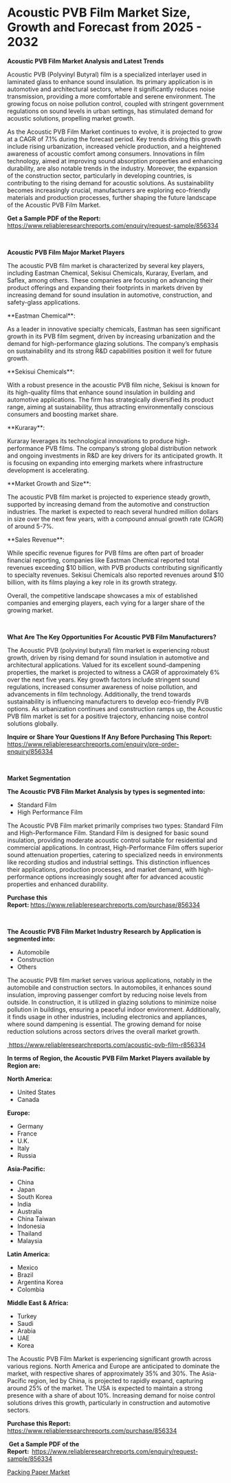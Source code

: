 <p><h1>Acoustic PVB Film Market Size, Growth and Forecast from 2025 - 2032</h1></p><p><strong>Acoustic PVB Film Market Analysis and Latest Trends</strong></p>
<p><p>Acoustic PVB (Polyvinyl Butyral) film is a specialized interlayer used in laminated glass to enhance sound insulation. Its primary application is in automotive and architectural sectors, where it significantly reduces noise transmission, providing a more comfortable and serene environment. The growing focus on noise pollution control, coupled with stringent government regulations on sound levels in urban settings, has stimulated demand for acoustic solutions, propelling market growth.</p><p>As the Acoustic PVB Film Market continues to evolve, it is projected to grow at a CAGR of 7.1% during the forecast period. Key trends driving this growth include rising urbanization, increased vehicle production, and a heightened awareness of acoustic comfort among consumers. Innovations in film technology, aimed at improving sound absorption properties and enhancing durability, are also notable trends in the industry. Moreover, the expansion of the construction sector, particularly in developing countries, is contributing to the rising demand for acoustic solutions. As sustainability becomes increasingly crucial, manufacturers are exploring eco-friendly materials and production processes, further shaping the future landscape of the Acoustic PVB Film Market.</p></p>
<p><strong>Get a Sample PDF of the Report:&nbsp;</strong> <a href="https://www.reliableresearchreports.com/enquiry/request-sample/856334?utm_campaign=2960&utm_medium=2&utm_source=Github&utm_content=ia&utm_term=31032025&utm_id=acoustic-pvb-film">https://www.reliableresearchreports.com/enquiry/request-sample/856334</a></p>
<p>&nbsp;</p>
<p><strong>Acoustic PVB Film Major Market Players</strong></p>
<p><p>The acoustic PVB film market is characterized by several key players, including Eastman Chemical, Sekisui Chemicals, Kuraray, Everlam, and Saflex, among others. These companies are focusing on advancing their product offerings and expanding their footprints in markets driven by increasing demand for sound insulation in automotive, construction, and safety-glass applications.</p><p>**Eastman Chemical**:</p><p>As a leader in innovative specialty chemicals, Eastman has seen significant growth in its PVB film segment, driven by increasing urbanization and the demand for high-performance glazing solutions. The company’s emphasis on sustainability and its strong R&D capabilities position it well for future growth.</p><p>**Sekisui Chemicals**:</p><p>With a robust presence in the acoustic PVB film niche, Sekisui is known for its high-quality films that enhance sound insulation in building and automotive applications. The firm has strategically diversified its product range, aiming at sustainability, thus attracting environmentally conscious consumers and boosting market share.</p><p>**Kuraray**:</p><p>Kuraray leverages its technological innovations to produce high-performance PVB films. The company’s strong global distribution network and ongoing investments in R&D are key drivers for its anticipated growth. It is focusing on expanding into emerging markets where infrastructure development is accelerating.</p><p>**Market Growth and Size**:</p><p>The acoustic PVB film market is projected to experience steady growth, supported by increasing demand from the automotive and construction industries. The market is expected to reach several hundred million dollars in size over the next few years, with a compound annual growth rate (CAGR) of around 5-7%.</p><p>**Sales Revenue**:</p><p>While specific revenue figures for PVB films are often part of broader financial reporting, companies like Eastman Chemical reported total revenues exceeding $10 billion, with PVB products contributing significantly to specialty revenues. Sekisui Chemicals also reported revenues around $10 billion, with its films playing a key role in its growth strategy.</p><p>Overall, the competitive landscape showcases a mix of established companies and emerging players, each vying for a larger share of the growing market.</p></p>
<p>&nbsp;</p>
<p><strong>What Are The Key Opportunities For Acoustic PVB Film Manufacturers?</strong></p>
<p><p>The Acoustic PVB (polyvinyl butyral) film market is experiencing robust growth, driven by rising demand for sound insulation in automotive and architectural applications. Valued for its excellent sound-dampening properties, the market is projected to witness a CAGR of approximately 6% over the next five years. Key growth factors include stringent sound regulations, increased consumer awareness of noise pollution, and advancements in film technology. Additionally, the trend towards sustainability is influencing manufacturers to develop eco-friendly PVB options. As urbanization continues and construction ramps up, the Acoustic PVB film market is set for a positive trajectory, enhancing noise control solutions globally.</p></p>
<p><strong>Inquire or Share Your Questions If Any Before Purchasing This Report:</strong> <a href="https://www.reliableresearchreports.com/enquiry/pre-order-enquiry/856334?utm_campaign=2960&utm_medium=2&utm_source=Github&utm_content=ia&utm_term=31032025&utm_id=acoustic-pvb-film">https://www.reliableresearchreports.com/enquiry/pre-order-enquiry/856334</a></p>
<p>&nbsp;</p>
<p><strong>Market Segmentation</strong></p>
<p><strong>The Acoustic PVB Film Market Analysis by types is segmented into:</strong></p>
<p><ul><li>Standard Film</li><li>High Performance Film</li></ul></p>
<p><p>The Acoustic PVB Film market primarily comprises two types: Standard Film and High-Performance Film. Standard Film is designed for basic sound insulation, providing moderate acoustic control suitable for residential and commercial applications. In contrast, High-Performance Film offers superior sound attenuation properties, catering to specialized needs in environments like recording studios and industrial settings. This distinction influences their applications, production processes, and market demand, with high-performance options increasingly sought after for advanced acoustic properties and enhanced durability.</p></p>
<p><strong>Purchase this Report:&nbsp;</strong><a href="https://www.reliableresearchreports.com/purchase/856334?utm_campaign=2960&utm_medium=2&utm_source=Github&utm_content=ia&utm_term=31032025&utm_id=acoustic-pvb-film">https://www.reliableresearchreports.com/purchase/856334</a></p>
<p>&nbsp;</p>
<p><strong>The Acoustic PVB Film Market Industry Research by Application is segmented into:</strong></p>
<p><ul><li>Automobile</li><li>Construction</li><li>Others</li></ul></p>
<p><p>The acoustic PVB film market serves various applications, notably in the automobile and construction sectors. In automobiles, it enhances sound insulation, improving passenger comfort by reducing noise levels from outside. In construction, it is utilized in glazing solutions to minimize noise pollution in buildings, ensuring a peaceful indoor environment. Additionally, it finds usage in other industries, including electronics and appliances, where sound dampening is essential. The growing demand for noise reduction solutions across sectors drives the overall market growth.</p></p>
<p><a href="https://www.reliableresearchreports.com/acoustic-pvb-film-r856334?utm_campaign=2960&utm_medium=2&utm_source=Github&utm_content=ia&utm_term=31032025&utm_id=acoustic-pvb-film">&nbsp;https://www.reliableresearchreports.com/acoustic-pvb-film-r856334</a></p>
<p><strong>In terms of Region, the Acoustic PVB Film Market Players available by Region are:</strong></p>
<p>
    <p> <strong> North America: </strong>
        <ul>
            <li>United States</li>
            <li>Canada</li>
        </ul>
        </p> 
    <p> <strong> Europe: </strong>
        <ul>
            <li>Germany</li>
            <li>France</li>
            <li>U.K.</li>
            <li>Italy</li>
            <li>Russia</li>
        </ul>
        </p> 
    <p> <strong> Asia-Pacific: </strong>
        <ul>
            <li>China</li>
            <li>Japan</li>
            <li>South Korea</li>
            <li>India</li>
            <li>Australia</li>
            <li>China Taiwan</li>
            <li>Indonesia</li>
            <li>Thailand</li>
            <li>Malaysia</li>
        </ul>
        </p> 
    <p> <strong> Latin America: </strong>
        <ul>
            <li>Mexico</li>
            <li>Brazil</li>
            <li>Argentina Korea</li>
            <li>Colombia</li>
        </ul>
        </p> 
    <p> <strong> Middle East & Africa: </strong>
        <ul>
            <li>Turkey</li>
            <li>Saudi</li>
            <li>Arabia</li>
            <li>UAE</li>
            <li>Korea</li>
        </ul>
    </p>
    </p>
<p><p>The Acoustic PVB Film Market is experiencing significant growth across various regions. North America and Europe are anticipated to dominate the market, with respective shares of approximately 35% and 30%. The Asia-Pacific region, led by China, is projected to rapidly expand, capturing around 25% of the market. The USA is expected to maintain a strong presence with a share of about 10%. Increasing demand for noise control solutions drives this growth, particularly in construction and automotive sectors.</p></p>
<p><strong>Purchase this Report: </strong><a href="https://www.reliableresearchreports.com/purchase/856334?utm_campaign=2960&utm_medium=2&utm_source=Github&utm_content=ia&utm_term=31032025&utm_id=acoustic-pvb-film">https://www.reliableresearchreports.com/purchase/856334</a></p>
<p>&nbsp;<strong>Get a Sample PDF of the Report:&nbsp;&nbsp;</strong><a href="https://www.reliableresearchreports.com/enquiry/request-sample/856334?utm_campaign=2960&utm_medium=2&utm_source=Github&utm_content=ia&utm_term=31032025&utm_id=acoustic-pvb-film">https://www.reliableresearchreports.com/enquiry/request-sample/856334</a></p>
<p><strong></strong></p>
<p><p><a href="https://github.com/hunanuzmez/Market-Research-Report-List-1/blob/main/packing-paper-market.md?utm_campaign=2960&utm_medium=2&utm_source=Github&utm_content=ia&utm_term=31032025&utm_id=acoustic-pvb-film">Packing Paper Market</a></p></p>